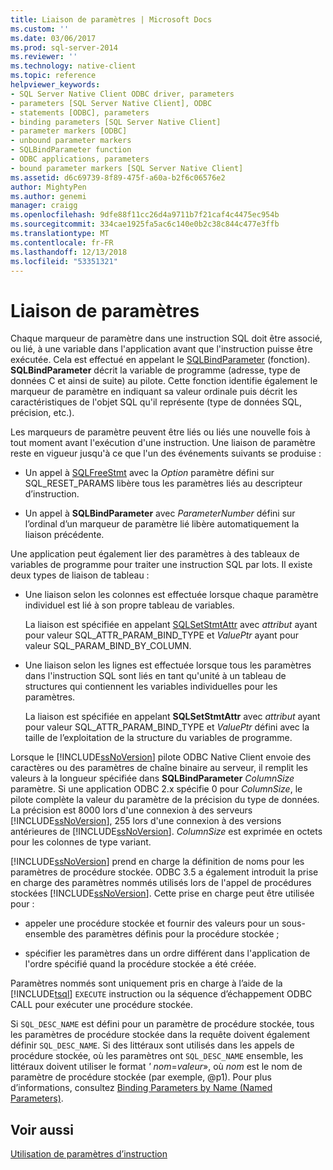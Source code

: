 ```yaml
---
title: Liaison de paramètres | Microsoft Docs
ms.custom: ''
ms.date: 03/06/2017
ms.prod: sql-server-2014
ms.reviewer: ''
ms.technology: native-client
ms.topic: reference
helpviewer_keywords:
- SQL Server Native Client ODBC driver, parameters
- parameters [SQL Server Native Client], ODBC
- statements [ODBC], parameters
- binding parameters [SQL Server Native Client]
- parameter markers [ODBC]
- unbound parameter markers
- SQLBindParameter function
- ODBC applications, parameters
- bound parameter markers [SQL Server Native Client]
ms.assetid: d6c69739-8f89-475f-a60a-b2f6c06576e2
author: MightyPen
ms.author: genemi
manager: craigg
ms.openlocfilehash: 9dfe88f11cc26d4a9711b7f21caf4c4475ec954b
ms.sourcegitcommit: 334cae1925fa5ac6c140e0b2c38c844c477e3ffb
ms.translationtype: MT
ms.contentlocale: fr-FR
ms.lasthandoff: 12/13/2018
ms.locfileid: "53351321"
---
```

# <a name="binding-parameters"></a>Liaison de paramètres
  Chaque marqueur de paramètre dans une instruction SQL doit être associé, ou lié, à une variable dans l'application avant que l'instruction puisse être exécutée. Cela est effectué en appelant le [SQLBindParameter](../native-client-odbc-api/sqlbindparameter.md) (fonction). **SQLBindParameter** décrit la variable de programme (adresse, type de données C et ainsi de suite) au pilote. Cette fonction identifie également le marqueur de paramètre en indiquant sa valeur ordinale puis décrit les caractéristiques de l'objet SQL qu'il représente (type de données SQL, précision, etc.).  
  
 Les marqueurs de paramètre peuvent être liés ou liés une nouvelle fois à tout moment avant l'exécution d'une instruction. Une liaison de paramètre reste en vigueur jusqu'à ce que l'un des événements suivants se produise :  
  
-   Un appel à [SQLFreeStmt](../native-client-odbc-api/sqlfreestmt.md) avec la *Option* paramètre défini sur SQL_RESET_PARAMS libère tous les paramètres liés au descripteur d’instruction.  
  
-   Un appel à **SQLBindParameter** avec *ParameterNumber* défini sur l’ordinal d’un marqueur de paramètre lié libère automatiquement la liaison précédente.  
  
 Une application peut également lier des paramètres à des tableaux de variables de programme pour traiter une instruction SQL par lots. Il existe deux types de liaison de tableau :  
  
-   Une liaison selon les colonnes est effectuée lorsque chaque paramètre individuel est lié à son propre tableau de variables.  
  
     La liaison est spécifiée en appelant [SQLSetStmtAttr](../native-client-odbc-api/sqlsetstmtattr.md) avec *attribut* ayant pour valeur SQL_ATTR_PARAM_BIND_TYPE et *ValuePtr* ayant pour valeur SQL_PARAM_BIND_BY_COLUMN.  
  
-   Une liaison selon les lignes est effectuée lorsque tous les paramètres dans l'instruction SQL sont liés en tant qu'unité à un tableau de structures qui contiennent les variables individuelles pour les paramètres.  
  
     La liaison est spécifiée en appelant **SQLSetStmtAttr** avec *attribut* ayant pour valeur SQL_ATTR_PARAM_BIND_TYPE et *ValuePtr* défini avec la taille de l’exploitation de la structure du variables de programme.  
  
 Lorsque le [!INCLUDE[ssNoVersion](../../includes/ssnoversion-md.md)] pilote ODBC Native Client envoie des caractères ou des paramètres de chaîne binaire au serveur, il remplit les valeurs à la longueur spécifiée dans **SQLBindParameter** *ColumnSize* paramètre. Si une application ODBC 2.x spécifie 0 pour *ColumnSize*, le pilote complète la valeur du paramètre de la précision du type de données. La précision est 8000 lors d'une connexion à des serveurs [!INCLUDE[ssNoVersion](../../includes/ssnoversion-md.md)], 255 lors d'une connexion à des versions antérieures de [!INCLUDE[ssNoVersion](../../includes/ssnoversion-md.md)]. *ColumnSize* est exprimée en octets pour les colonnes de type variant.  
  
 [!INCLUDE[ssNoVersion](../../includes/ssnoversion-md.md)] prend en charge la définition de noms pour les paramètres de procédure stockée. ODBC 3.5 a également introduit la prise en charge des paramètres nommés utilisés lors de l'appel de procédures stockées [!INCLUDE[ssNoVersion](../../includes/ssnoversion-md.md)]. Cette prise en charge peut être utilisée pour :  
  
-   appeler une procédure stockée et fournir des valeurs pour un sous-ensemble des paramètres définis pour la procédure stockée ;  
  
-   spécifier les paramètres dans un ordre différent dans l'application de l'ordre spécifié quand la procédure stockée a été créée.  
  
 Paramètres nommés sont uniquement pris en charge à l’aide de la [!INCLUDE[tsql](../../includes/tsql-md.md)] `EXECUTE` instruction ou la séquence d’échappement ODBC CALL pour exécuter une procédure stockée.  
  
 Si `SQL_DESC_NAME` est défini pour un paramètre de procédure stockée, tous les paramètres de procédure stockée dans la requête doivent également définir `SQL_DESC_NAME`.  Si des littéraux sont utilisés dans les appels de procédure stockée, où les paramètres ont `SQL_DESC_NAME` ensemble, les littéraux doivent utiliser le format *' nom*=*valeur*», où *nom* est le nom de paramètre de procédure stockée (par exemple, @p1). Pour plus d’informations, consultez [Binding Parameters by Name (Named Parameters)](https://go.microsoft.com/fwlink/?LinkId=167215).  
  
## <a name="see-also"></a>Voir aussi  
 [Utilisation de paramètres d’instruction](using-statement-parameters.md)  
  
  

